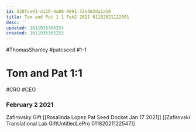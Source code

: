 ```yaml
---
id: 520fce93-a115-4a80-9991-33e482da1a10
title: Tom and Pat 1 1 Feb2 2021 01182021122601
desc: ''
updated: 1611935365253
created: 1611935365253
---
```

\#ThomasShanley #patcseed #1-1

# Tom and Pat 1:1

\#CRO #CEO 

### February 2 2021

Zafirovsky Gift [[Rosalinda Lopez Pat Seed Docket Jan 17 2021]] [[Zafirovski Translational Lab GiftUntitledLePro 01182021122547]]

